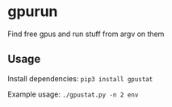 # gpurun
Find free gpus and run stuff from argv on them

## Usage
Install dependencies: ```pip3 install gpustat```

Example usage: ```./gpustat.py -n 2 env```
